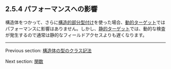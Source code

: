 ## 2.5.4 パフォーマンスへの影響

構造体をつかって、さらに[構造的部分型付け](type-system-structural-subtyping.md)を使った場合、[動的ターゲット](dictionary.md#define-dynamic-target)ではパフォーマンスに影響はありません。しかし、[静的ターゲット](dictionary.md#define-static-target)では、動的な検査が発生するので通常は静的なフィールドアクセスよりも遅くなります。

---

Previous section: [構造体の型のクラス記法](types-structure-class-notation.md)

Next section: [関数](types-function.md)